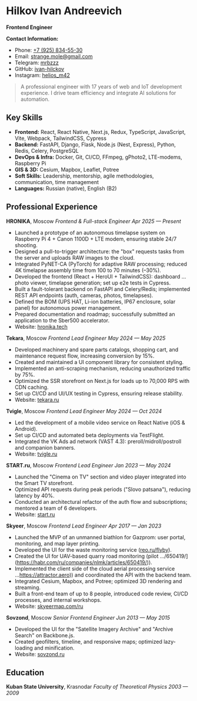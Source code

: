 # Hilkov Ivan Andreevich

**Frontend Engineer**

**Contact Information:**
- Phone: [+7 (925) 834-55-30](tel:+79258345530)
- Email: [strange.mole@gmail.com](mailto:strange.mole@gmail.com)
- Telegram: [mrbzzz](https://t.me/mrbzzz)
- GitHub: [ivan-hilckov](https://github.com/ivan-hilckov)
- Instagram: [helios_m42](https://www.instagram.com/helios_m42/)


> A professional engineer with 17 years of web and IoT development experience. I drive team efficiency and integrate AI solutions for automation.

## Key Skills

- **Frontend:** React, React Native, Next.js, Redux, TypeScript, JavaScript, Vite, Webpack, TailwindCSS, Cypress
- **Backend:** FastAPI, Django, Flask, Node.js (Nest, Express), Python, Redis, Celery, PostgreSQL
- **DevOps & Infra:** Docker, Git, CI/CD, FFmpeg, gPhoto2, LTE-modems, Raspberry Pi
- **GIS & 3D:** Cesium, Mapbox, Leaflet, Potree
- **Soft Skills:** Leadership, mentorship, agile methodologies, communication, time management
- **Languages:** Russian (native), English (B2)

## Professional Experience

**HRONIKA**, Moscow
*Frontend & Full-stack Engineer*
*Apr 2025 — Present*
- Launched a prototype of an autonomous timelapse system on Raspberry Pi 4 + Canon 1100D + LTE modem, ensuring stable 24/7 shooting.
- Designed a pull-to-trigger architecture: the "box" requests tasks from the server and uploads RAW images to the cloud.
- Integrated PyNET-CA (PyTorch) for adaptive RAW processing; reduced 4K timelapse assembly time from 100 to 70 minutes (–30%).
- Developed the frontend (React + HeroUI + TailwindCSS): dashboard ... photo viewer, timelapse generation; set up e2e tests in Cypress.
- Built a fault-tolerant backend on FastAPI and Celery/Redis; implemented REST API endpoints (auth, cameras, photos, timelapses).
- Defined the BOM (UPS HAT, Li-ion batteries, IP67 enclosure, solar panel) for autonomous power management.
- Prepared documentation and roadmap; successfully submitted an application to the Sber500 accelerator.
- Website: [hronika.tech](https://hronika.tech)

**Tekara**, Moscow
*Frontend Lead Engineer*
*May 2024 — May 2025*
- Developed machinery and spare parts catalogs, shopping cart, and maintenance request flow, increasing conversion by 15%.
- Created and maintained a UI component library for consistent styling.
- Implemented an anti-scraping mechanism, reducing unauthorized traffic by 75%.
- Optimized the SSR storefront on Next.js for loads up to 70,000 RPS with CDN caching.
- Set up CI/CD and UI/UX testing in Cypress, ensuring release stability.
- Website: [tekara.ru](https://tekara.ru)

**Tvigle**, Moscow
*Frontend Lead Engineer*
*May 2024 — Oct 2024*
- Led the development of a mobile video service on React Native (iOS & Android).
- Set up CI/CD and automated beta deployments via TestFlight.
- Integrated the VK Ads ad network (VAST 4.3): preroll/midroll/postroll and companion banners.
- Website: [tvigle.ru](https://www.tvigle.ru/)

**START.ru**, Moscow
*Frontend Lead Engineer*
*Jan 2023 — May 2024*
- Launched the "Cinema on TV" section and video player integrated into the Smart TV storefront.
- Optimized API requests during peak periods ("Slovo patsana"), reducing latency by 40%.
- Conducted an architectural refactor of the auth flow and subscriptions; mentored a team of 6 developers.
- Website: [start.ru](https://start.ru)

**Skyeer**, Moscow
*Frontend Lead Engineer*
*Apr 2017 — Jan 2023*
- Launched the MVP of an unmanned biathlon for Gazprom: user portal, monitoring, and map layer printing.
- Developed the UI for the waste monitoring service ([reo.ru/flyby](https://reo.ru/flyby)).
- Created the UI for UAV-based quarry road monitoring (pilot .../650419/](https://habr.com/ru/companies/nlmk/articles/650419/)).
- Implemented the client side of the cloud aerial processing service ...https://attractor.aero)) and coordinated the API with the backend team.
- Integrated Cesium, Mapbox, and Potree; optimized 3D rendering and streaming.
- Built a front-end team of up to 8 people, introduced code review, CI/CD processes, and internal workshops.
- Website: [skyeermap.com/ru](https://skyeermap.com/ru)

**Sovzond**, Moscow
*Senior Frontend Engineer*
*Jun 2013 — May 2015*
- Developed the UI for the "Satellite Imagery Archive" and "Archive Search" on Backbone.js.
- Created geofilters, timeline, and responsive maps; optimized lazy-loading and minification.
- Website: [sovzond.ru](https://sovzond.ru)

## Education

**Kuban State University**, Krasnodar
*Faculty of Theoretical Physics*
*2003 — 2009*
